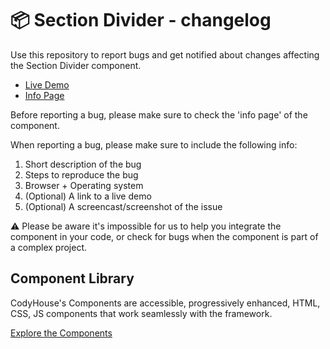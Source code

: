 # 📦 Section Divider - changelog

Use this repository to report bugs and get notified about changes affecting the Section Divider component.

- [Live Demo](https://codyhouse.co/ds/components/app/section-divider)
- [Info Page](https://codyhouse.co/ds/components/info/section-divider)

Before reporting a bug, please make sure to check the 'info page' of the component. 

When reporting a bug, please make sure to include the following info:

1. Short description of the bug
2. Steps to reproduce the bug
3. Browser + Operating system
4. (Optional) A link to a live demo
5. (Optional) A screencast/screenshot of the issue

⚠️ Please be aware it's impossible for us to help you integrate the component in your code, or check for bugs when the component is part of a complex project.

## Component Library

CodyHouse's Components are accessible, progressively enhanced, HTML, CSS, JS components that work seamlessly with the framework.

[Explore the Components](https://codyhouse.co/ds/components)
